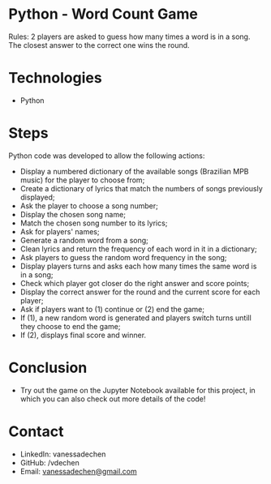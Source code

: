 # Python - Word Count Game
Rules: 2 players are asked to guess how many times a word is in a song. The closest answer to the correct one wins the round.
 
# Technologies 
- Python 

# Steps
Python code was developed to allow the following actions:
- Display a numbered dictionary of the available songs (Brazilian MPB music) for the player to choose from;
- Create a dictionary of lyrics that match the numbers of songs previously displayed;
- Ask the player to choose a song number;
- Display the chosen song name;
- Match the chosen song number to its lyrics;
- Ask for players' names;
- Generate a random word from a song;  
- Clean lyrics and return the frequency of each word in it in a dictionary;
- Ask players to guess the random word frequency in the song;
- Display players turns and asks each how many times the same word is in a song; 
- Check which player got closer do the right answer and score points;
- Display the correct answer for the round and the current score for each player;
- Ask if players want to (1) continue or (2) end the game;
- If (1), a new random word is generated and players switch turns untill they choose to end the game;
- If (2), displays final score and winner.  

# Conclusion
- Try out the game on the Jupyter Notebook available for this project, in which you can also check out more details of the code!

# Contact
- LinkedIn: vanessadechen
- GitHub: /vdechen
- Email: vanessadechen@gmail.com

